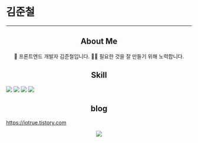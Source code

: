 # 김준철
<hr/>
<h2 align="center"> About Me </h2>
<p align="center">
    🎨 프론트엔드 개발자 김준철입니다.
    👩‍💻 필요한 것을 잘 만들기 위해 노력합니다.
</p>
<h2 align="center"> Skill </h2>
<img src="https://img.shields.io/badge/react-61DAFB?style=flat-square&logo=React&logoColor=white"/>
<img src="https://img.shields.io/badge/javascript-F7DF1E?style=flat-square&logo=javascript&logoColor=white"/>
<img src="https://img.shields.io/badge/html5-E34F26?style=flat-square&logo=html5&logoColor=white"/>
<img src="https://img.shields.io/badge/css3-1572B6?style=flat-square&logo=css3&logoColor=white"/>

<h2 align="center"> blog </h2>
<a href="https://iotrue.tistory.com/" target="_blank">https://iotrue.tistory.com</a>

<p align="center"> 
  <img src="https://github-readme-stats.vercel.app/api?username=IOTrue&show_icons=true"/></a>
</p>